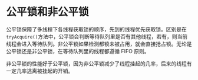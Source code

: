 # 公平锁和非公平锁

公平锁保障了多线程下各线程获取锁的顺序，先到的线程优先获取锁。区别是在`tryAcquire()`方法中，公平锁会判断等待队列里是否有其他线程，若有，则当前线程会进入等待队列。非公平锁如果检测都锁未被占用，就会直接抢占锁。无论是公平锁还是非公平锁，在等待队列里的线程都遵循 FIFO 原则。

非公平锁的性能好于公平锁，因为非公平锁减少了线程挂起的几率，后来的线程有一定几率逃离被挂起的开销。